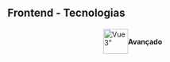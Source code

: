 <h2>
  Frontend - Tecnologias
</h2>
<div style="display: flex; align-items: center; justify-content: center;">
  <div>
    <img 
      src="https://cdn1.iconfinder.com/data/icons/programing-development-7/24/html_html5_web_programing_developer-512.png" 
      alt=Vue3"
      style="width: 50px; height: 50px"
    >
  </div>
  <div style="text-align: center;">
    <h4>
      Avançado
    </h4>
  </div>
</div>

<!-- <h2>
  Backend - Tecnologia
</h2> -->
